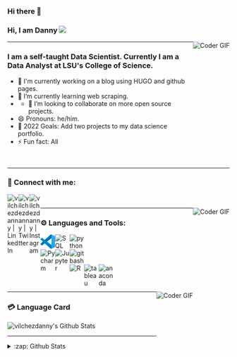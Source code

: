 ### Hi there 👋

<!--
**vilchezdanny/vilchezdanny** is a ✨ _special_ ✨ repository because its `README.md` (this file) appears on your GitHub profile.

Here are some ideas to get you started:

- 🔭 I’m currently working on ...
- 🌱 I’m currently learning ...
- 👯 I’m looking to collaborate on ...
- 🤔 I’m looking for help with ...
- 💬 Ask me about ...
- 📫 How to reach me: ...
- 😄 Pronouns: ...
- ⚡ Fun fact: ...
-->

### Hi, I am Danny <img src="https://media.giphy.com/media/hvRJCLFzcasrR4ia7z/giphy.gif" width="25px"> 
[<img align="right" src="https://i.imgur.com/mVIr207.gif" alt="Coder GIF" height="280">][myprofile]
<hr/>

### I am a self-taught Data Scientist. Currently I am a Data Analyst at LSU's College of Science.
- 🔭 I'm currently working on a blog using HUGO and github pages.<br />
- 🌱 I’m currently learning web scraping.<br />
- - 👯 I’m looking to collaborate on more open source projects.<br />
- 😄 Pronouns: he/him.<br />
- 🥅 2022 Goals: Add two projects to my data science portfolio.<br />
- ⚡ Fun fact: All 
<br/>
<hr/>



### 🧧 Connect with me:
<!--
[<img align="left" alt="vilch" width="25px" src="http://pngimg.com/uploads/globe/globe_PNG100096.png" />][website]
-->
[<img align="left" alt="vilchezdanny | LinkedIn" width="25px" src="http://pngimg.com/uploads/linkedIn/linkedIn_PNG32.png" />][linkedin]
[<img align="left" alt="vilchezdanny | Twitter" width="25px" src="http://pngimg.com/uploads/twitter/twitter_PNG29.png" />][twitter]
[<img align="left" alt="vilchezdanny | Instagram" width="25px" src="http://pngimg.com/uploads/instagram/instagram_PNG11.png" />][instagram]
<br />

[<img align="right"  src="https://i.imgur.com/UWbDP3y.gif" alt="Coder GIF" height="280">][myprofile]


<hr/>


### ⚙ Languages and Tools:

[<img align="left" alt="vscode" width="33px" src="https://raw.githubusercontent.com/github/explore/80688e429a7d4ef2fca1e82350fe8e3517d3494d/topics/visual-studio-code/visual-studio-code.png" />][vscode]
[<img align="left" alt="SQL" width="33px" src="https://camo.githubusercontent.com/b65f9026a0274fb351e57ed757a7c01e2538734b2278c067b5d6ca4650a6e4ce/68747470733a2f2f6c6162732e6d7973716c2e636f6d2f636f6d6d6f6e2f6c6f676f732f6d7973716c2d6c6f676f2e737667" />][mysql]
[<img align="left" alt="python" width="33px" src="https://i.imgur.com/gixjL0a.png" />][python]
<br/>
<br/>
[<img align="left" alt="Pycharm" width="33px" src="https://i.imgur.com/N3UnDaG.png" />][pycharm]
[<img align="left" alt="Jupyter" width="33px" src="https://i.imgur.com/f5M1VWO.png" />][jupyter]
[<img align="left" alt="gitbash" width="33px" src="https://i.imgur.com/FgD2Tpt.png" />][git]
<br/>
<br/>
[<img align="left" alt="R" width="33px" src="https://i.imgur.com/LGgB5r4.png" />][R]
[<img align="left" alt="tableau" width="33px" src="https://i.imgur.com/uDWUWAY.png" />][tableau]
[<img align="left" alt="anaconda" width="33px" src="https://i.imgur.com/SUxYIXm.png" />][anaconda]
<br/>


<br/>

[<img align="right"  src="https://i.imgur.com/rLFiAr5.gif" alt="Coder GIF" height="280">][myprofile]

<hr/>

### 💳 Language Card

<img align="center" alt="vilchezdanny's Github Stats" src="https://github-readme-stats.vercel.app/api/top-langs/?username=vilchezdaniel&&layout=compact&&theme=tokyonight" />

<br />

<hr/>
<details>
  <summary>:zap: Github Stats</summary>
  <img align="left" alt="Github Stats" src="https://github-readme-stats.vercel.app/api?username=vilchezdanny&show_icons=true&hide_border=true&hide=stars,prs,issues&theme=radical" />
</details>




[myprofile]:https://github.com/vilchezdanny
[anaconda]:https://www.anaconda.com/
<!--
[PowerBI]:https://powerbi.microsoft.com/en-us/
-->
[tableau]: https://www.tableau.com/
[R]:https://www.r-project.org/
[vscode]:https://code.visualstudio.com/
[jupyter]:https://jupyter.org/
[pycharm]:https://www.jetbrains.com/pycharm/
[git]:https://git-scm.com/
[mysql]:https://www.mysql.com/
[python]:https://www.python.org/
<!--
[website]: https://www.kalihackz.tech/Rex
-->
[instagram]: https://www.instagram.com/danny_vilchez/
[twitter]: https://twitter.com/dannyv204
[linkedin]: https://www.linkedin.com/in/vilchezdaniel/

